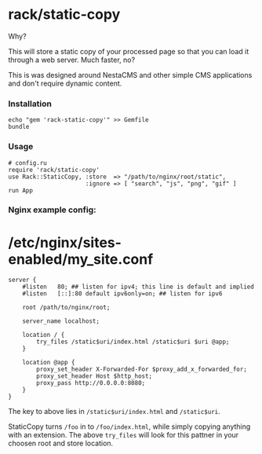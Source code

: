 # rack/static-copy

Why?

This will store a static copy of your processed page so that
you can load it through a web server. Much faster, no?

This is was designed around NestaCMS and other simple CMS
applications and don't require dynamic content.


### Installation

    echo "gem 'rack-static-copy'" >> Gemfile
    bundle

### Usage

    # config.ru
    require 'rack/static-copy'
    use Rack::StaticCopy, :store  => "/path/to/nginx/root/static",
                          :ignore => [ "search", "js", "png", "gif" ]
    run App

### Nginx example config:

# /etc/nginx/sites-enabled/my_site.conf
    server {
        #listen   80; ## listen for ipv4; this line is default and implied
        #listen   [::]:80 default ipv6only=on; ## listen for ipv6

        root /path/to/nginx/root;

        server_name localhost;

        location / {
            try_files /static$uri/index.html /static$uri $uri @app;
        }

        location @app {
            proxy_set_header X-Forwarded-For $proxy_add_x_forwarded_for;
            proxy_set_header Host $http_host;
            proxy_pass http://0.0.0.0:8080;
        }
    }

The key to above lies in `/static$uri/index.html` and `/static$uri`.

StaticCopy turns `/foo` in to `/foo/index.html`, while simply copying
anything with an extension. The above `try_files` will look for this
pattner in your choosen root and store location.



